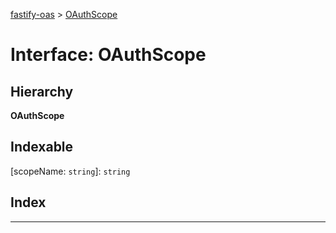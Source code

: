[fastify-oas](../README.md) > [OAuthScope](../interfaces/oauthscope.md)

# Interface: OAuthScope

## Hierarchy

**OAuthScope**

## Indexable

\[scopeName: `string`\]:&nbsp;`string`
## Index

---


